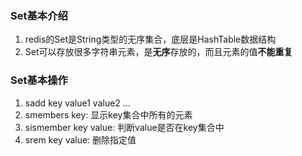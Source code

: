 ### Set基本介绍
1. redis的Set是String类型的无序集合，底层是HashTable数据结构
2. Set可以存放很多字符串元素，是**无序**存放的，而且元素的值**不能重复**

### Set基本操作
1. sadd key value1 value2 ...
2. smembers key: 显示key集合中所有的元素
3. sismember key value: 判断value是否在key集合中
4. srem key value: 删除指定值